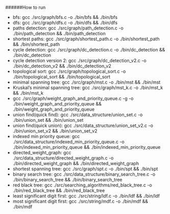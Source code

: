 
######How to run

- bfs: gcc ./src/graph/bfs.c -o ./bin/bfs && ./bin/bfs
- dfs: gcc ./src/graph/dfs.c -o ./bin/dfs && ./bin/dfs
- paths detection: gcc ./src/graph/path_detection.c -o ./bin/path_detection && ./bin/path_detection
- shortest paths: gcc ./src/graph/shortest_path.c -o ./bin/shortest_path && ./bin/shortest_path
- cycle detection: gcc ./src/graph/dc_detection.c -o ./bin/dc_detection && ./bin/dc_detection
- cycle detection version 2: gcc ./src/graph/dc_detection_v2.c -o ./bin/dc_detection_v2 && ./bin/dc_detection_v2
- topological sort: gcc ./src/graph/topological_sort.c -o ./bin/topological_sort && ./bin/topological_sort
- minimal spanning tree: gcc ./src/graph/mst.c -o ./bin/mst && ./bin/mst
- Kruskal’s minimal spanning tree: gcc ./src/graph/mst_k.c -o ./bin/mst_k && ./bin/mst_k
- gcc ./src/graph/weight_graph_and_priority_queue.c -g -o ./bin/weight_graph_and_priority_queue && ./bin/weight_graph_and_priority_queue
- union find(quick find): gcc ./src/data_structure/union_set.c -o ./bin/union_set && ./bin/union_set
- union find(quick union): gcc ./src/data_structure/union_set_v2.c -o ./bin/union_set_v2 && ./bin/union_set_v2
- indexed min priority queue: gcc ./src/data_structure/indexed_min_priority_queue.c -o ./bin/indexed_min_priority_queue && ./bin/indexed_min_priority_queue
- directed_weight_graph: gcc ./src/data_structure/directed_weight_graph.c -o ./bin/directed_weight_graph && ./bin/directed_weight_graph
- shortest spanning tree: gcc ./src/graph/spt.c -o ./bin/spt && ./bin/spt
- binary search tree: gcc ./src/data_structure/binary_search_tree.c -o ./bin/binary_search_tree && ./bin/binary_search_tree
- red black tree: gcc ./src/searching_algorithms/red_black_tree.c -o ./bin/red_black_tree && ./bin/red_black_tree
- least significant digit first: gcc ./src/string/ldf.c -o ./bin/ldf && ./bin/ldf
- most significant digit first: gcc ./src/string/mdf.c -o ./bin/mdf && ./bin/mdf
